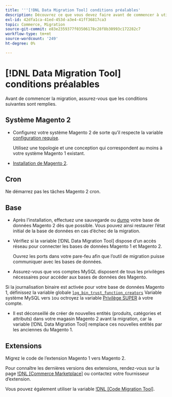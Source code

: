 ```yaml
---
title: '''[!DNL Data Migration Tool] conditions préalables'
description: Découvrez ce que vous devez faire avant de commencer à utiliser le [!DNL Data Migration Tool] pour transférer des données entre le Magento 1 et le Magento 2.
exl-id: 42dfa1ca-41ed-453d-a3e4-41ff36817ca3
topic: Commerce, Migration
source-git-commit: e83e2359377f03506178c28f8b30993c172282c7
workflow-type: tm+mt
source-wordcount: '249'
ht-degree: 0%

---
```


# [!DNL Data Migration Tool] conditions préalables

Avant de commencer la migration, assurez-vous que les conditions suivantes sont remplies.

## Système Magento 2

* Configurez votre système Magento 2 de sorte qu’il respecte la variable [configuration requise](../../installation/system-requirements.md).

  Utilisez une topologie et une conception qui correspondent au moins à votre système Magento 1 existant.

* [Installation de Magento 2](../../installation/overview.md).

## Cron

Ne démarrez pas les tâches Magento 2 cron.

## Base

* Après l’installation, effectuez une sauvegarde ou [dump](https://dev.mysql.com/doc/refman/8.0/en/mysqldump.html) votre base de données Magento 2 dès que possible. Vous pouvez ainsi restaurer l’état initial de la base de données en cas d’échec de la migration.

* Vérifiez si la variable [!DNL Data Migration Tool] dispose d’un accès réseau pour connecter les bases de données Magento 1 et Magento 2.

  Ouvrez les ports dans votre pare-feu afin que l’outil de migration puisse communiquer avec les bases de données.

* Assurez-vous que vos comptes MySQL disposent de tous les privilèges nécessaires pour accéder aux bases de données des Magento.

Si la journalisation binaire est activée pour votre base de données Magento 1, définissez la variable globale [`log_bin_trust_function_creators`](https://dev.mysql.com/doc/refman/5.7/en/server-system-variables.html#sysvar_log_bin_trust_function_creators) Variable système MySQL vers `1`ou octroyez la variable [Privilège SUPER](https://dev.mysql.com/doc/refman/5.7/en/privileges-provided.html#priv_super) à votre compte.

* Il est déconseillé de créer de nouvelles entités (produits, catégories et attributs) dans votre magasin Magento 2 avant la migration, car la variable [!DNL Data Migration Tool] remplace ces nouvelles entités par les anciennes du Magento 1.

## Extensions

Migrez le code de l’extension Magento 1 vers Magento 2.

Pour connaître les dernières versions des extensions, rendez-vous sur la page [!DNL [Commerce Marketplace]](https://marketplace.magento.com/) ou contactez votre fournisseur d’extension.

Vous pouvez également utiliser la variable [!DNL [Code Migration Tool]](https://github.com/magento-commerce/code-migration/blob/develop/README.md).
